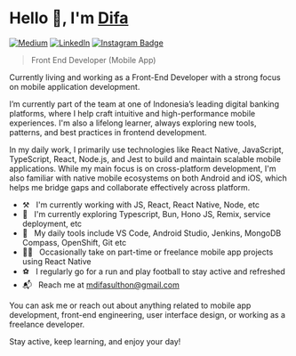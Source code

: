 # Hello 👋, I'm [Difa]([https://github.com/difasulthon])

[![Medium](https://img.shields.io/badge/Medium-12103A?style=for-the-badge&logo=medium&logoColor=white)](https://medium.com/@mdifasulthon)
[![LinkedIn](https://img.shields.io/badge/LinkedIn-%230077B5.svg?style=for-the-badge&logo=linkedin&logoColor=white)](https://www.linkedin.com/in/difasulthon/)
[![Instagram Badge](https://img.shields.io/badge/Instagram-e4405f?style=for-the-badge&logo=Instagram&logoColor=white)](https://www.instagram.com/difasulthon/)

> Front End Developer (Mobile App)

Currently living and working as a Front-End Developer with a strong focus on mobile application development. 

I’m currently part of the team at one of Indonesia’s leading digital banking platforms, where I help craft intuitive and high-performance mobile experiences. I'm also a lifelong learner, always exploring new tools, patterns, and best practices in frontend development.

In my daily work, I primarily use technologies like React Native, JavaScript, TypeScript, React, Node.js, and Jest to build and maintain scalable mobile applications. While my main focus is on cross-platform development, I'm also familiar with native mobile ecosystems on both Android and iOS, which helps me bridge gaps and collaborate effectively across platform.

- ⚒ &nbsp; I'm currently working with JS, React, React Native, Node, etc
- 🔎 &nbsp; I'm currently exploring Typescript, Bun, Hono JS, Remix, service deployment, etc
- 🔫 &nbsp; My daily tools include VS Code, Android Studio, Jenkins, MongoDB Compass, OpenShift, Git etc
- 👨‍💻 &nbsp; Occasionally take on part-time or freelance mobile app projects using React Native
- ⚽ &nbsp; I regularly go for a run and play football to stay active and refreshed
- 📬 &nbsp; Reach me at mdifasulthon@gmail.com

You can ask me or reach out about anything related to mobile app development, front-end engineering, user interface design, or working as a freelance developer.

Stay active, keep learning, and enjoy your day!
